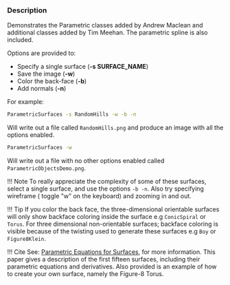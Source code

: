 ### Description

Demonstrates the Parametric classes added by Andrew Maclean and additional classes added by Tim Meehan. The parametric
spline is also included.

Options are provided to:

- Specify a single surface (**-s SURFACE_NAME**)
- Save the image (**-w**)
- Color the back-face (**-b**)
- Add normals (**-n**)

For example:

```bash
ParametricSurfaces -s RandomHills -w -b -n
```

Will write out a file called `RandomHills.png` and produce an image with all the options enabled.

```bash
ParametricSurfaces -w
```

Will write out a file with no other options enabled called `ParametricObjectsDemo.png`.

!!! Note
    To really appreciate the complexity of some of these surfaces, select a single surface, and use the
options `-b -n`. Also try specifying wireframe ( toggle "w" on the keyboard) and zooming in and out.

!!! Tip 
    If you color the back face, the three-dimensional orientable surfaces will only show backface coloring inside
the surface e.g `ConicSpiral` or `Torus`. For three dimensional non-orientable surfaces; backface coloring is visible
because of the twisting used to generate these surfaces e.g `Boy` or `Figure8Klein`.

!!! Cite
    See: [Parametric Equations for Surfaces](http://www.vtk.org/wp-content/uploads/2015/11/ParametricSurfaces.pdf),
for more information. This paper gives a description of the first fifteen surfaces, including their parametric equations
and derivatives. Also provided is an example of how to create your own surface, namely the Figure-8 Torus.
